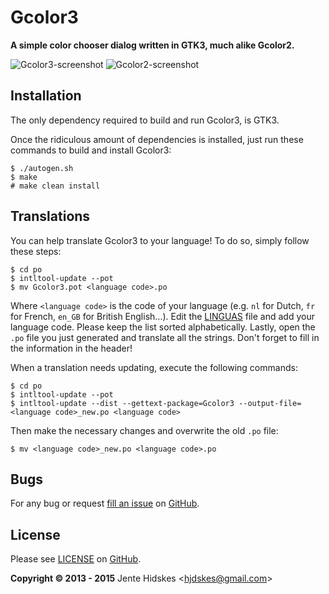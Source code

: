 Gcolor3
=======

**A simple color chooser dialog written in GTK3, much alike Gcolor2.**

![Gcolor3-screenshot](https://github.com/Unia/gcolor3/raw/master/gcolor3.png "gcolor3")
![Gcolor2-screenshot](https://github.com/Unia/gcolor3/raw/master/gcolor2.png "gcolor2")

Installation
------------

The only dependency required to build and run Gcolor3, is GTK3.

Once the ridiculous amount of dependencies is installed, just run these commands to build and install Gcolor3:

	$ ./autogen.sh
	$ make
	# make clean install

Translations
------------

You can help translate Gcolor3 to your language! To do so, simply follow these steps:

	$ cd po
	$ intltool-update --pot
	$ mv Gcolor3.pot <language code>.po

Where `<language code>` is the code of your language (e.g. `nl` for Dutch, `fr` for French, `en_GB` for British English...).
Edit the [LINGUAS](https://github.com/Unia/gcolor3/blob/master/po/LINGUAS) file and add your language code. Please keep the list sorted alphabetically.
Lastly, open the `.po` file you just generated and translate all the strings. Don't forget to fill in the information in the header!

When a translation needs updating, execute the following commands:

	$ cd po
	$ intltool-update --pot
	$ intltool-update --dist --gettext-package=Gcolor3 --output-file=<language code>_new.po <language code>

Then make the necessary changes and overwrite the old `.po` file:

	$ mv <language code>_new.po <language code>.po

Bugs
----

For any bug or request [fill an issue](https://github.com/Unia/gcolor3/issues) on [GitHub][github].

License
-------

Please see [LICENSE](https://github.com/Unia/gcolor3/blob/master/LICENSE) on [GitHub][github].

**Copyright © 2013 - 2015** Jente Hidskes &lt;hjdskes@gmail.com&gt;

  [github]: https://github.com/Unia/gcolor3

